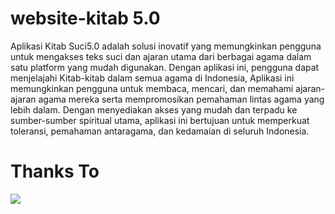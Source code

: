 # website-kitab 5.0
Aplikasi Kitab Suci5.0 adalah solusi inovatif yang memungkinkan pengguna untuk mengakses teks suci dan ajaran utama dari berbagai agama dalam satu platform yang mudah digunakan. Dengan aplikasi ini, pengguna dapat menjelajahi Kitab-kitab dalam semua agama di Indonesia, Aplikasi ini memungkinkan pengguna untuk membaca, mencari, dan memahami ajaran-ajaran agama mereka serta mempromosikan pemahaman lintas agama yang lebih dalam. Dengan menyediakan akses yang mudah dan terpadu ke sumber-sumber spiritual utama, aplikasi ini bertujuan untuk memperkuat toleransi, pemahaman antaragama, dan kedamaian di seluruh Indonesia.

# Thanks To
<a href="https://github.com/irizkyw/website-kitab5.0/graphs/contributors">
  <img src="https://contrib.rocks/image?repo=irizkyw/website-kitab5.0" />
</a>
